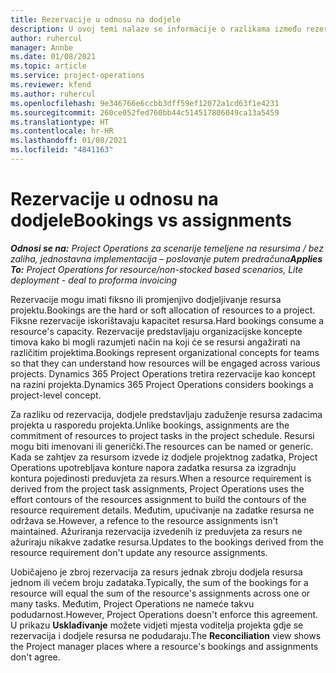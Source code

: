 ```yaml
---
title: Rezervacije u odnosu na dodjele
description: U ovoj temi nalaze se informacije o razlikama između rezervacija i dodjela resursa.
author: ruhercul
manager: Annbe
ms.date: 01/08/2021
ms.topic: article
ms.service: project-operations
ms.reviewer: kfend
ms.author: ruhercul
ms.openlocfilehash: 9e346766e6ccbb3dff59ef12072a1cd63f1e4231
ms.sourcegitcommit: 260ce052fed760bb44c514517806049ca13a5459
ms.translationtype: HT
ms.contentlocale: hr-HR
ms.lasthandoff: 01/08/2021
ms.locfileid: "4841163"
---
```

# <a name="bookings-vs-assignments"></a><span data-ttu-id="03755-103">Rezervacije u odnosu na dodjele</span><span class="sxs-lookup"><span data-stu-id="03755-103">Bookings vs assignments</span></span>

<span data-ttu-id="03755-104">_**Odnosi se na:** Project Operations za scenarije temeljene na resursima / bez zaliha, jednostavna implementacija – poslovanje putem predračuna_</span><span class="sxs-lookup"><span data-stu-id="03755-104">_**Applies To:** Project Operations for resource/non-stocked based scenarios, Lite deployment - deal to proforma invoicing_</span></span>

<span data-ttu-id="03755-105">Rezervacije mogu imati fiksno ili promjenjivo dodjeljivanje resursa projektu.</span><span class="sxs-lookup"><span data-stu-id="03755-105">Bookings are the hard or soft allocation of resources to a project.</span></span> <span data-ttu-id="03755-106">Fiksne rezervacije iskorištavaju kapacitet resursa.</span><span class="sxs-lookup"><span data-stu-id="03755-106">Hard bookings consume a resource's capacity.</span></span> <span data-ttu-id="03755-107">Rezervacije predstavljaju organizacijske koncepte timova kako bi mogli razumjeti način na koji će se resursi angažirati na različitim projektima.</span><span class="sxs-lookup"><span data-stu-id="03755-107">Bookings represent organizational concepts for teams so that they can understand how resources will be engaged across various projects.</span></span> <span data-ttu-id="03755-108">Dynamics 365 Project Operations tretira rezervacije kao koncept na razini projekta.</span><span class="sxs-lookup"><span data-stu-id="03755-108">Dynamics 365 Project Operations considers bookings a project-level concept.</span></span> 

<span data-ttu-id="03755-109">Za razliku od rezervacija, dodjele predstavljaju zaduženje resursa zadacima projekta u rasporedu projekta.</span><span class="sxs-lookup"><span data-stu-id="03755-109">Unlike bookings, assignments are the commitment of resources to project tasks in the project schedule.</span></span> <span data-ttu-id="03755-110">Resursi mogu biti imenovani ili generički.</span><span class="sxs-lookup"><span data-stu-id="03755-110">The resources can be named or generic.</span></span>  <span data-ttu-id="03755-111">Kada se zahtjev za resursom izvede iz dodjele projektnog zadatka, Project Operations upotrebljava konture napora zadatka resursa za izgradnju kontura pojedinosti preduvjeta za resurs.</span><span class="sxs-lookup"><span data-stu-id="03755-111">When a resource requirement is derived from the project task assignments, Project Operations uses the effort contours of the resources assignment to build the contours of the resource requirement details.</span></span> <span data-ttu-id="03755-112">Međutim, upućivanje na zadatke resursa ne održava se.</span><span class="sxs-lookup"><span data-stu-id="03755-112">However, a refence to the resource assignments isn't maintained.</span></span> <span data-ttu-id="03755-113">Ažuriranja rezervacija izvedenih iz preduvjeta za resurs ne ažuriraju nikakve zadatke resursa.</span><span class="sxs-lookup"><span data-stu-id="03755-113">Updates to the bookings derived from the resource requirement don't update any resource assignments.</span></span>

<span data-ttu-id="03755-114">Uobičajeno je zbroj rezervacija za resurs jednak zbroju dodjela resursa jednom ili većem broju zadataka.</span><span class="sxs-lookup"><span data-stu-id="03755-114">Typically, the sum of the bookings for a resource will equal the sum of the resource's assignments across one or many tasks.</span></span> <span data-ttu-id="03755-115">Međutim, Project Operations ne nameće takvu podudarnost.</span><span class="sxs-lookup"><span data-stu-id="03755-115">However, Project Operations doesn't enforce this agreement.</span></span> <span data-ttu-id="03755-116">U prikazu **Usklađivanje** možete vidjeti mjesta voditelja projekta gdje se rezervacija i dodjele resursa ne podudaraju.</span><span class="sxs-lookup"><span data-stu-id="03755-116">The **Reconciliation** view shows the Project manager places where a resource's bookings and assignments don't agree.</span></span>


